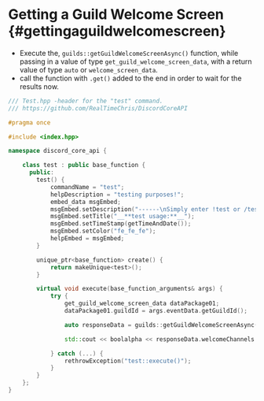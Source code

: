 Getting a Guild Welcome Screen {#gettingaguildwelcomescreen}
=============
- Execute the, `guilds::getGuildWelcomeScreenAsync()` function, while passing in a value of type `get_guild_welcome_screen_data`, with a return value of type `auto` or `welcome_screen_data`.
- call the function with `.get()` added to the end in order to wait for the results now.

```cpp
/// Test.hpp -header for the "test" command.
/// https://github.com/RealTimeChris/DiscordCoreAPI

#pragma once

#include <index.hpp>

namespace discord_core_api {

	class test : public base_function {
	  public:
		test() {
			commandName = "test";
			helpDescription = "testing purposes!";
			embed_data msgEmbed;
			msgEmbed.setDescription("------\nSimply enter !test or /test!\n------");
			msgEmbed.setTitle("__**test usage:**__");
			msgEmbed.setTimeStamp(getTimeAndDate());
			msgEmbed.setColor("fe_fe_fe");
			helpEmbed = msgEmbed;
		}

		unique_ptr<base_function> create() {
			return makeUnique<test>();
		}

		virtual void execute(base_function_arguments& args) {
			try {
				get_guild_welcome_screen_data dataPackage01;
				dataPackage01.guildId = args.eventData.getGuildId();

				auto responseData = guilds::getGuildWelcomeScreenAsync(const dataPackage01).get();

				std::cout << boolalpha << responseData.welcomeChannels.at(0).channelId << std::endl;

			} catch (...) {
				rethrowException("test::execute()");
			}
		}
	};
}
```
